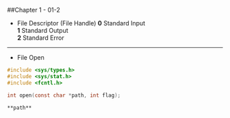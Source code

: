 ##Chapter 1 - 01-2

* File Descriptor (File Handle)
	**0** Standard Input  
	**1** Standard Output  
	**2** Standard Error  
----
* File Open
```C
#include <sys/types.h>
#include <sys/stat.h>
#include <fcntl.h>

int open(const char *path, int flag);
```
	**path**  
